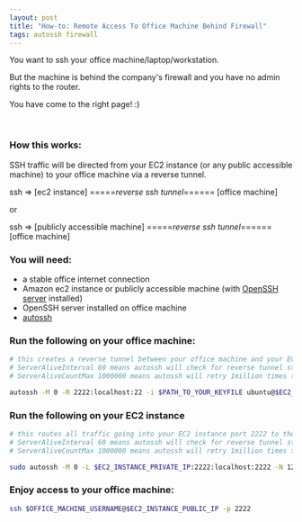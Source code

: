```yaml
---
layout: post
title: "How-to: Remote Access To Office Machine Behind Firewall"
tags: autossh firewall 
---
```


You want to ssh your office machine/laptop/workstation.

But the machine is behind the company's firewall and you have no admin rights to the router.

You have come to the right page! :)

<br>

### How this works:
SSH traffic will be directed from your EC2 instance (or any public accessible machine) to your office machine via a reverse tunnel.

ssh => [ec2 instance] =====_reverse ssh tunnel_======  [office machine]

or 

ssh => [publicly accessible machine]  =====_reverse ssh tunnel_======  [office machine]


### You will need:
* a stable office internet connection
* Amazon ec2 instance or publicly accessible machine (with [OpenSSH server][1] installed)
* OpenSSH server installed on office machine 
* [autossh][2]




### Run the following on your office machine:
```bash
# this creates a reverse tunnel between your office machine and your EC2 instance
# ServerAliveInterval 60 means autossh will check for reverse tunnel status every 60 seconds
# ServerAliveCountMax 1000000 means autossh will retry 1million times to create reverse tunnel

autossh -M 0 -R 2222:localhost:22 -i $PATH_TO_YOUR_KEYFILE ubuntu@$EC2_INSTANCE_PUBLIC_IP -o "ServerAliveInterval 60" -o "ServerAliveCountMax 1000000"
```

### Run the following on your EC2 instance
```bash
# this routes all traffic going into your EC2 instance port 2222 to the reverse tunnel created above
# ServerAliveInterval 60 means autossh will check for reverse tunnel status every 60 seconds
# ServerAliveCountMax 1000000 means autossh will retry 1million times to create reverse tunnel

sudo autossh -M 0 -L $EC2_INSTANCE_PRIVATE_IP:2222:localhost:2222 -N 127.0.0.1 -i $PATH_TO_YOUR_KEYFILE -l ubuntu -o "ServerAliveInterval 60" -o "ServerAliveCountMax 1000000"
```

### Enjoy access to your office machine:
``` bash
ssh $OFFICE_MACHINE_USERNAME@$EC2_INSTANCE_PUBLIC_IP -p 2222
```


[1]: https://help.ubuntu.com/community/SSH/OpenSSH/Configuring
[2]: http://www.harding.motd.ca/autossh/
[3]: http://supervisord.org/



